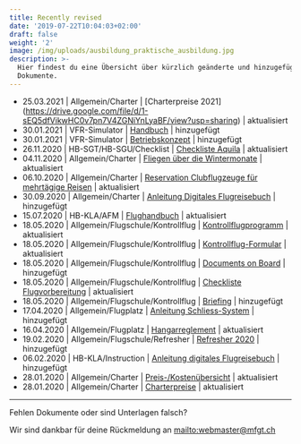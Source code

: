 ```yaml
---
title: Recently revised
date: '2019-07-22T10:04:03+02:00'
draft: false
weight: '2'
image: /img/uploads/ausbildung_praktische_ausbildung.jpg
description: >-
  Hier findest du eine Übersicht über kürzlich geänderte und hinzugefügte
  Dokumente.
---
```

* 25.03.2021 | Allgemein/Charter | [Charterpreise 2021] (https://drive.google.com/file/d/1-sEQ5dfVikwHC0v7pn7V4ZGNiYnLyaBF/view?usp=sharing) | aktualisiert
* 30.01.2021 | VFR-Simulator | [Handbuch](https://drive.google.com/file/d/11Ew3q8-Peim0IYKEKpJYUfL4uB_n1KOz/view?usp=sharing) | hinzugefügt
* 30.01.2021 | VFR-Simulator | [Betriebskonzept](https://drive.google.com/file/d/1ny5bcvHlCNwoFvoq-7rP2PWuG1qgL4uX/view?usp=sharing) | hinzugefügt
* 26.11.2020 | HB-SGT/HB-SGU/Checklist | [Checkliste Aquila](https://drive.google.com/file/d/167KZCNrE-QkCMhoGO7Bx5vYNTcZQPoPv/view?usp=sharing) | aktualisiert
* 04.11.2020 | Allgemein/Charter | [Fliegen über die Wintermonate](https://drive.google.com/file/d/1DtWNfvKCjlgSmEfxhlReC2Gcr6wHW0tk/view?usp=sharing) | aktualisiert
* 06.10.2020 | Allgemein/Charter | [Reservation Clubflugzeuge für mehrtägige Reisen](https://drive.google.com/file/d/1auVVBVUwb5MCmHcez_vhsS8L_wqkmunK/view?usp=sharing) | aktualisiert
* 30.09.2020 | Allgemein/Charter | [Anleitung Digitales Flugreisebuch](https://drive.google.com/file/d/1QcQCY2CFnFM9alrLb4cUAPESsGtXf80D/view?usp=sharing) | hinzugefügt
* 15.07.2020 | HB-KLA/AFM | [Flughandbuch](https://drive.google.com/file/d/1BgttF0evePCDUFokpiqq4GCM6H9rD1FM/view?usp=sharing) | aktualisiert
* 18.05.2020 | Allgemein/Flugschule/Kontrollflug | [Kontrollflugprogramm](https://drive.google.com/open?id=1Wqz-KxUWY42l8eUYv19BnBu1uk8E_w3O) | aktualisiert
* 18.05.2020 | Allgemein/Flugschule/Kontrollflug | [Kontrollflug-Formular](https://drive.google.com/open?id=1MHBDEtrOsLJOpcDxQ--de1Yp4qYYLZ6x) | aktualisiert
* 18.05.2020 | Allgemein/Flugschule/Kontrollflug | [Documents on Board](https://drive.google.com/open?id=1nJmiKO2kE_L6WmRN-Z4AW8r3Z_MxseAd) | hinzugefügt
* 18.05.2020 | Allgemein/Flugschule/Kontrollflug | [Checkliste Flugvorbereitung](https://drive.google.com/open?id=1kPE09PU6CejpbW10cDk-4C9V2F9SZOYQ) | aktualisiert
* 18.05.2020 | Allgemein/Flugschule/Kontrollflug | [Briefing](https://drive.google.com/open?id=1N2Bz6ekPiA2cpb2IJvybuINgUFF2afkn) | hinzugefügt
* 17.04.2020 | Allgemein/Flugplatz | [Anleitung Schliess-System](https://drive.google.com/open?id=1QCJZ6XB4pD8S1LdTvkm8mzXTcEC4-mLo) | hinzugefügt
* 16.04.2020 | Allgemein/Flugplatz | [Hangarreglement](https://drive.google.com/drive/folders/13UnVyZG353Me2nlmGVcZbBYqkYfq7xoL) | aktualisiert
* 19.02.2020 | Allgemein/Flugschule/Refresher | [Refresher 2020](https://drive.google.com/drive/folders/1B8KKpyXobT5EtVs_EjN66zEPiEZzNTCG) | hinzugefügt
* 06.02.2020 | HB-KLA/Instruction | [Anleitung digitales Flugreisebuch](https://drive.google.com/open?id=1YmHBOazKpcg07U0iBTl50-q_EFemyaTc) | hinzugefügt
* 28.01.2020 | Allgemein/Charter | [Preis-/Kostenübersicht](https://drive.google.com/open?id=1ObcWwB3kzKhttwNuVWJAwsxs3a6hjgCC) | aktualisiert
* 28.01.2020 | Allgemein/Charter | [Charterpreise](https://drive.google.com/open?id=1MIxz36JIStEgBr11ccatpX3kfDepbUc1) | aktualisiert

<hr>

Fehlen Dokumente oder sind Unterlagen falsch? 

Wir sind dankbar für deine Rückmeldung an <mailto:webmaster@mfgt.ch>
